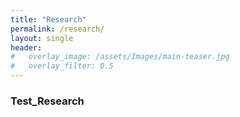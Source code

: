 ```yaml
---
title: "Research"
permalink: /research/
layout: single
header:
#   overlay_image: /assets/Images/main-teaser.jpg
#   overlay_filter: 0.5
---
```


### Test_Research
